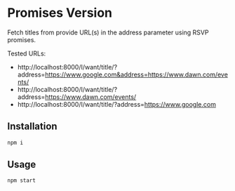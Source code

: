 # Promises Version

Fetch titles from provide URL(s) in the address parameter using RSVP promises.

Tested URLs:

  - http://localhost:8000/I/want/title/?address=https://www.google.com&address=https://www.dawn.com/events/
  - http://localhost:8000/I/want/title/?address=https://www.dawn.com/events/
  - http://localhost:8000/I/want/title/?address=https://www.google.com

## Installation


```bash
npm i
```

## Usage

```
npm start
```
